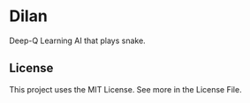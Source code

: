 # Dilan
Deep-Q Learning AI that plays snake. 

## License
This project uses the MIT License. See more in the License File.
